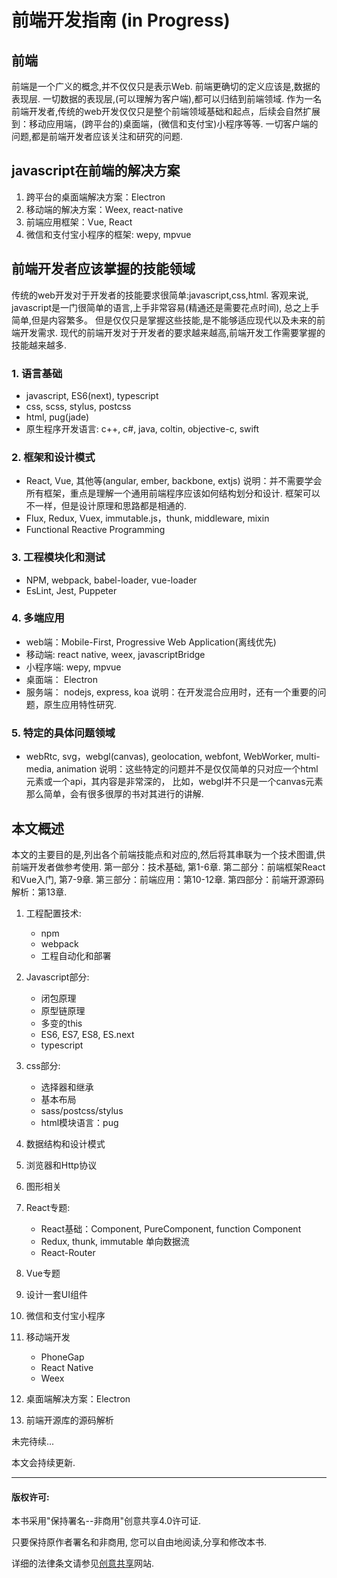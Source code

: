 # 前端开发指南 (in Progress)
## 前端 
前端是一个广义的概念,并不仅仅只是表示Web. 
前端更确切的定义应该是,数据的表现层. 一切数据的表现层,(可以理解为客户端),都可以归结到前端领域.
作为一名前端开发者,传统的web开发仅仅只是整个前端领域基础和起点，后续会自然扩展到：移动应用端，(跨平台的)桌面端，(微信和支付宝)小程序等等. 
一切客户端的问题,都是前端开发者应该关注和研究的问题.

## javascript在前端的解决方案
1. 跨平台的桌面端解决方案：Electron
2. 移动端的解决方案：Weex, react-native
3. 前端应用框架：Vue, React
4. 微信和支付宝小程序的框架: wepy, mpvue

## 前端开发者应该掌握的技能领域
传统的web开发对于开发者的技能要求很简单:javascript,css,html.
客观来说, javascript是一门很简单的语言,上手非常容易(精通还是需要花点时间), 总之上手简单,但是内容繁多。
但是仅仅只是掌握这些技能,是不能够适应现代以及未来的前端开发需求.
现代的前端开发对于开发者的要求越来越高,前端开发工作需要掌握的技能越来越多.

### 1. 语言基础
* javascript, ES6(next), typescript
* css, scss, stylus, postcss
* html, pug(jade)
* 原生程序开发语言: c++, c#, java, coltin, objective-c, swift 

### 2. 框架和设计模式
* React, Vue, 其他等(angular, ember, backbone, extjs)
说明：并不需要学会所有框架，重点是理解一个通用前端程序应该如何结构划分和设计. 
框架可以不一样，但是设计原理和思路都是相通的.
* Flux, Redux, Vuex, immutable.js，thunk, middleware, mixin
* Functional Reactive Programming

### 3. 工程模块化和测试
* NPM, webpack, babel-loader, vue-loader
* EsLint, Jest, Puppeter

### 4. 多端应用
* web端：Mobile-First, Progressive Web Application(离线优先)
* 移动端: react native, weex, javascriptBridge
* 小程序端: wepy, mpvue
* 桌面端： Electron
* 服务端： nodejs, express, koa
说明：在开发混合应用时，还有一个重要的问题，原生应用特性研究.

### 5. 特定的具体问题领域
* webRtc, svg，webgl(canvas), geolocation, webfont, WebWorker, multi-media, animation
说明：这些特定的问题并不是仅仅简单的只对应一个html元素或一个api，其内容是非常深的，
比如，webgl并不只是一个canvas元素那么简单，会有很多很厚的书对其进行的讲解.



## 本文概述

本文的主要目的是,列出各个前端技能点和对应的,然后将其串联为一个技术图谱,供前端开发者做参考使用. 
第一部分：技术基础, 第1-6章.
第二部分：前端框架React和Vue入门, 第7-9章.
第三部分：前端应用：第10-12章.
第四部分：前端开源源码解析：第13章.

1. 工程配置技术:
    * npm
    * webpack 
    * 工程自动化和部署
2. Javascript部分:
    * 闭包原理
    * 原型链原理
    * 多变的this 
    * ES6, ES7, ES8, ES.next
    * typescript
3. css部分: 
    * 选择器和继承
    * 基本布局
    * sass/postcss/stylus
    * html模块语言：pug
4. 数据结构和设计模式
5. 浏览器和Http协议
6. 图形相关

7. React专题:
    * React基础：Component, PureComponent, function Component
    * Redux, thunk, immutable 单向数据流
    * React-Router
8. Vue专题
9. 设计一套UI组件

10. 微信和支付宝小程序
11. 移动端开发
    * PhoneGap
    * React Native
    * Weex
12. 桌面端解决方案：Electron
13. 前端开源库的源码解析


未完待续...

本文会持续更新.

***
#### 版权许可:
本书采用"保持署名--非商用"创意共享4.0许可证.

只要保持原作者署名和非商用, 您可以自由地阅读,分享和修改本书.

详细的法律条文请参见[创意共享](https://creativecommons.org/licenses/by-nc/4.0/)网站.
